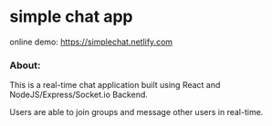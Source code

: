 # simple chat app
online demo:
https://simplechat.netlify.com

### About:
This is a real-time chat application built using React and NodeJS/Express/Socket.io Backend.

Users are able to join groups and message other users in real-time.

